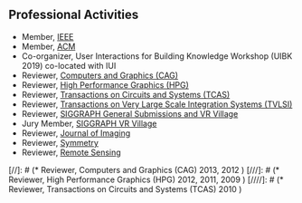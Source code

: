 ## Professional Activities

* Member, [IEEE](http://ieee.org)
* Member, [ACM](http://acm.org)
* Co-organizer, User Interactions for Building Knowledge Workshop (UIBK 2019) co-located with IUI
* Reviewer, [Computers and Graphics (CAG)](https://www.journals.elsevier.com/computers-and-graphics/)
* Reviewer, [High Performance Graphics (HPG)](http://www.highperformancegraphics.org/)
* Reviewer, [Transactions on Circuits and Systems (TCAS)](http://ieeexplore.ieee.org/xpl/RecentIssue.jsp?punumber=8919)
* Reviewer, [Transactions on Very Large Scale Integration Systems (TVLSI)](http://ieeexplore.ieee.org/xpl/RecentIssue.jsp?punumber=92)
* Reviewer, [SIGGRAPH General Submissions and VR Village](http://s2017.siggraph.org/)
* Jury Member, [SIGGRAPH VR Village](http://s2017.siggraph.org/)
* Reviewer, [Journal of Imaging](http://www.mdpi.com/journal/jimaging)
* Reviewer, [Symmetry](http://www.mdpi.com/journal/symmetry)
* Reviewer, [Remote Sensing](https://www.mdpi.com/journal/remotesensing)

[//]: # (* Reviewer, Computers and Graphics (CAG) 2013, 2012 )
[///]: # (* Reviewer, High Performance Graphics (HPG) 2012, 2011, 2009 )
[////]: # (* Reviewer, Transactions on Circuits and Systems (TCAS) 2010 )
